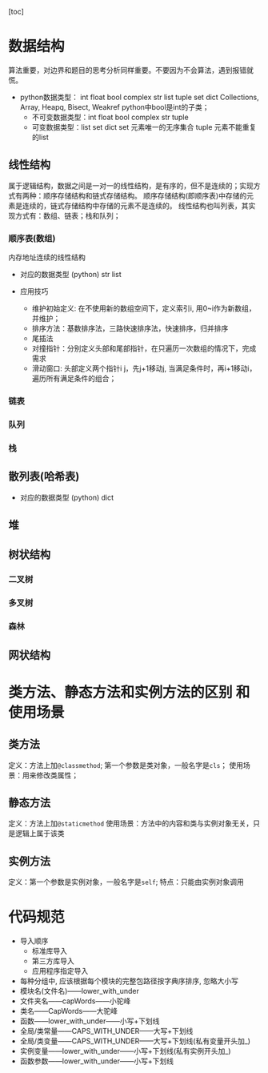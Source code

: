 [toc]
# 数据结构
算法重要，对边界和题目的思考分析同样重要。不要因为不会算法，遇到报错就慌。

- python数据类型：
int float bool complex str list tuple set dict
Collections, Array, Heapq, Bisect, Weakref
python中bool是int的子类；
  - 不可变数据类型：int float bool complex str tuple
  - 可变数据类型：list set dict
set 元素唯一的无序集合
tuple 元素不能重复的list

## 线性结构
属于逻辑结构，数据之间是一对一的线性结构，是有序的，但不是连续的；实现方式有两种：顺序存储结构和链式存储结构。
顺序存储结构(即顺序表)中存储的元素是连续的，链式存储结构中存储的元素不是连续的。
线性结构也叫列表，其实现方式有：数组、链表；栈和队列；

### 顺序表(数组)
内存地址连续的线性结构
- 对应的数据类型
(python) str list 

- 应用技巧
  - 维护初始定义: 在不使用新的数组空间下，定义索引i, 用0~i作为新数组，并维护；
  - 排序方法：基数排序法，三路快速排序法，快速排序，归并排序
  - 尾插法
  - 对撞指针：分别定义头部和尾部指针，在只遍历一次数组的情况下，完成需求
  - 滑动窗口: 头部定义两个指针i j，先j+1移动j, 当满足条件时，再i+1移动i，遍历所有满足条件的组合；


### 链表

### 队列

### 栈


## 散列表(哈希表)
- 对应的数据类型
(python) dict

## 堆

## 树状结构
### 二叉树
### 多叉树
### 森林

## 网状结构






# 类方法、静态方法和实例方法的区别 和 使用场景

## 类方法
定义：方法上加`@classmethod`; 第一个参数是类对象，一般名字是`cls`；
使用场景：用来修改类属性；

## 静态方法
定义：方法上加`@staticmethod`
使用场景：方法中的内容和类与实例对象无关，只是逻辑上属于该类

## 实例方法
定义：第一个参数是实例对象，一般名字是`self`; 
特点：只能由实例对象调用

# 代码规范

* 导入顺序
  * 标准库导入
  * 第三方库导入
  * 应用程序指定导入
* 每种分组中, 应该根据每个模块的完整包路径按字典序排序, 忽略大小写
* 模块名(文件名)——lower_with_under
* 文件夹名——capWords——小驼峰
* 类名——CapWords——大驼峰
* 函数——lower_with_under——小写+下划线
* 全局/类常量——CAPS_WITH_UNDER——大写+下划线
* 全局/类变量——CAPS_WITH_UNDER——大写+下划线(私有变量开头加_)
* 实例变量——lower_with_under——小写+下划线(私有实例开头加_)
* 函数参数——lower_with_under——小写+下划线

